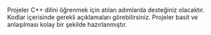Projeler C++ dilini öğrenmek için atılan adımlarda desteğiniz olacaktır. Kodlar içerisinde gerekli açıklamaları görebilirsiniz.
Projeler basit ve anlaşılması kolay bir şekilde hazırlanmıştır.
